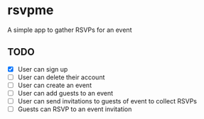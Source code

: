 # rsvpme

A simple app to gather RSVPs for an event

## TODO

- [x] User can sign up
- [ ] User can delete their account
- [ ] User can create an event
- [ ] User can add guests to an event
- [ ] User can send invitations to guests of event to collect RSVPs
- [ ] Guests can RSVP to an event invitation

